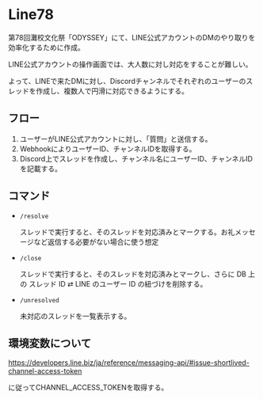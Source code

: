 # Line78

第78回灘校文化祭「ODYSSEY」にて、LINE公式アカウントのDMのやり取りを効率化するために作成。

LINE公式アカウントの操作画面では、大人数に対し対応をすることが難しい。

よって、LINEで来たDMに対し、Discordチャンネルでそれぞれのユーザーのスレッドを作成し、複数人で円滑に対応できるようにする。

## フロー

1. ユーザーがLINE公式アカウントに対し、「質問」と送信する。
2. WebhookによりユーザーID、チャンネルIDを取得する。
3. Discord上でスレッドを作成し、チャンネル名にユーザーID、チャンネルIDを記載する。

## コマンド

- `/resolve`

  スレッドで実行すると、そのスレッドを対応済みとマークする。お礼メッセージなど返信する必要がない場合に使う想定

- `/close`

  スレッドで実行すると、そのスレッドを対応済みとマークし、さらに DB 上の スレッド ID ⇄ LINE のユーザー ID の紐づけを削除する。

- `/unresolved`

  未対応のスレッドを一覧表示する。

## 環境変数について

https://developers.line.biz/ja/reference/messaging-api/#issue-shortlived-channel-access-token

に従ってCHANNEL_ACCESS_TOKENを取得する。
